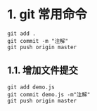 # 1. git 常用命令
```
git add .
git commit -m "注解"
git push origin master

```
## 1.1. 增加文件提交
```
git add demo.js
git commit demo.js -m"注解"
git push origin master
```